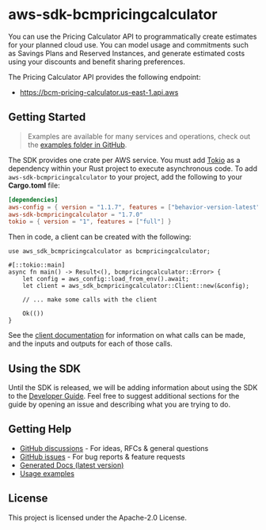 # aws-sdk-bcmpricingcalculator

You can use the Pricing Calculator API to programmatically create estimates for your planned cloud use. You can model usage and commitments such as Savings Plans and Reserved Instances, and generate estimated costs using your discounts and benefit sharing preferences.

The Pricing Calculator API provides the following endpoint:
  - https://bcm-pricing-calculator.us-east-1.api.aws

## Getting Started

> Examples are available for many services and operations, check out the
> [examples folder in GitHub](https://github.com/awslabs/aws-sdk-rust/tree/main/examples).

The SDK provides one crate per AWS service. You must add [Tokio](https://crates.io/crates/tokio)
as a dependency within your Rust project to execute asynchronous code. To add `aws-sdk-bcmpricingcalculator` to
your project, add the following to your **Cargo.toml** file:

```toml
[dependencies]
aws-config = { version = "1.1.7", features = ["behavior-version-latest"] }
aws-sdk-bcmpricingcalculator = "1.7.0"
tokio = { version = "1", features = ["full"] }
```

Then in code, a client can be created with the following:

```rust,no_run
use aws_sdk_bcmpricingcalculator as bcmpricingcalculator;

#[::tokio::main]
async fn main() -> Result<(), bcmpricingcalculator::Error> {
    let config = aws_config::load_from_env().await;
    let client = aws_sdk_bcmpricingcalculator::Client::new(&config);

    // ... make some calls with the client

    Ok(())
}
```

See the [client documentation](https://docs.rs/aws-sdk-bcmpricingcalculator/latest/aws_sdk_bcmpricingcalculator/client/struct.Client.html)
for information on what calls can be made, and the inputs and outputs for each of those calls.

## Using the SDK

Until the SDK is released, we will be adding information about using the SDK to the
[Developer Guide](https://docs.aws.amazon.com/sdk-for-rust/latest/dg/welcome.html). Feel free to suggest
additional sections for the guide by opening an issue and describing what you are trying to do.

## Getting Help

* [GitHub discussions](https://github.com/awslabs/aws-sdk-rust/discussions) - For ideas, RFCs & general questions
* [GitHub issues](https://github.com/awslabs/aws-sdk-rust/issues/new/choose) - For bug reports & feature requests
* [Generated Docs (latest version)](https://awslabs.github.io/aws-sdk-rust/)
* [Usage examples](https://github.com/awslabs/aws-sdk-rust/tree/main/examples)

## License

This project is licensed under the Apache-2.0 License.

